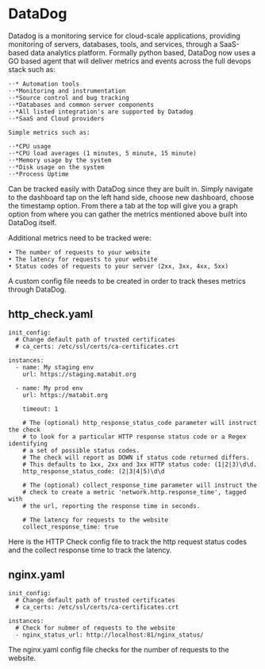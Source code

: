# DataDog 

Datadog is a monitoring service for cloud-scale applications, providing monitoring of servers, databases, tools, and services, through a SaaS-based data analytics platform. Formally python based, DataDog now uses a GO based agent that will deliver metrics and events across the full devops stack such as: 

    ⋅⋅* Automation tools
    ⋅⋅*Monitoring and instrumentation
    ⋅⋅*Source control and bug tracking
    ⋅⋅*Databases and common server components
    ⋅⋅*All listed integration's are supported by Datadog
    ⋅⋅*SaaS and Cloud providers

    Simple metrics such as:

    ⋅⋅*CPU usage
    ⋅⋅*CPU load averages (1 minutes, 5 minute, 15 minute)
    ⋅⋅*Memory usage by the system
    ⋅⋅*Disk usage on the system
    ⋅⋅*Process Uptime

Can be tracked easily with DataDog since they are built in. Simply navigate to the dashboard tap on the left hand side, choose new dashboard, choose the timestamp option. From there a tab at the top will give you a graph option from where you can gather the metrics mentioned above built into DataDog itself. 

Additional metrics need to be tracked were: 

    • The number of requests to your website
    • The latency for requests to your website
    • Status codes of requests to your server (2xx, 3xx, 4xx, 5xx)

A custom config file needs to be created in order to track theses metrics through DataDog.

## http_check.yaml

```
init_config:
  # Change default path of trusted certificates
  # ca_certs: /etc/ssl/certs/ca-certificates.crt

instances:
  - name: My staging env
    url: https://staging.matabit.org
  
  - name: My prod env
    url: https://matabit.org

    timeout: 1

    # The (optional) http_response_status_code parameter will instruct the check
    # to look for a particular HTTP response status code or a Regex identifying
    # a set of possible status codes.
    # The check will report as DOWN if status code returned differs.
    # This defaults to 1xx, 2xx and 3xx HTTP status code: (1|2|3)\d\d.
    http_response_status_code: (2|3|4|5)\d\d

    # The (optional) collect_response_time parameter will instruct the
    # check to create a metric 'network.http.response_time', tagged with
    # the url, reporting the response time in seconds.
    
    # The latency for requests to the website
    collect_response_time: true
```

Here is the HTTP Check config file to track the http request status codes and the collect response time to track the latency. 

## nginx.yaml

```
init_config:
  # Change default path of trusted certificates
  # ca_certs: /etc/ssl/certs/ca-certificates.crt

instances:
  # Check for nubmer of requests to the website
  - nginx_status_url: http://localhost:81/nginx_status/
```

The nginx.yaml config file checks for the number of requests to the website. 
